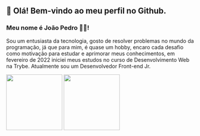 ## 👋 Olá! Bem-vindo ao meu perfil no Github.
### Meu nome é João Pedro 🧑‍💻!

Sou um entusiasta da tecnologia, gosto de resolver problemas no mundo da programação, já que para mim, é quase um hobby, encaro cada desafio como motivação para estudar e aprimorar meus conhecimentos, em fevereiro de 2022 iniciei meus estudos no curso de Desenvolvimento Web na Trybe. Atualmente sou um Desenvolvedor Front-end Jr.

<div>
<img height="150em" src="https://github-readme-stats.vercel.app/api/top-langs/?username=jpoliveiramateus&layout=compact&langs_count=7&theme=github_dark"/>
<img height="150em" src="https://github-readme-stats.vercel.app/api?username=jpoliveiramateus&show_icons=true&theme=github_dark&include_all_commits=true&count_private=true"/>
</div>

<i class="devicon-react-original"></i>
